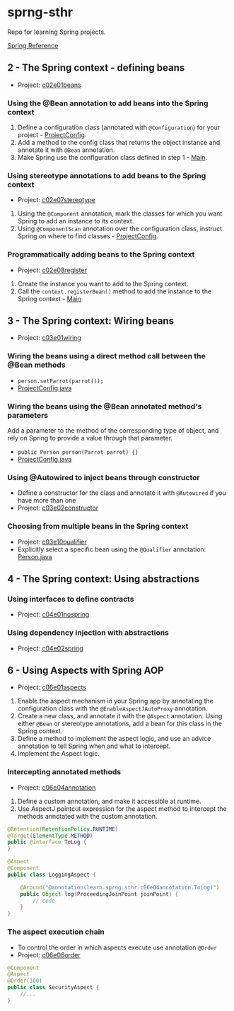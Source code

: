 # sprng-sthr
Repo for learning Spring projects.

[Spring Reference](https://docs.spring.io/spring-framework/docs/current/reference/html/core.html)

## 2 - The Spring context - defining beans
* Project: [c02e01beans](c02e01beans)

### Using the @Bean annotation to add beans into the Spring context
1. Define a configuration class (annotated with `@Configuration`) for your project - [ProjectConfig](c02e01beans/src/main/java/learn/sprng/sthr/c02e01beans/ProjectConfig.java).
2. Add a method to the config class that returns the object instance and annotate it with `@Bean` annotation.
3. Make Spring use the configuration class defined in step 1 - [Main](c02e01beans/src/main/java/learn/sprng/sthr/c02e01beans/Main.java).

### Using stereotype annotations to add beans to the Spring context
* Project: [c02e07stereotype](c02e07stereotype)

1. Using the `@Component` annotation, mark the classes for which you want Spring to add an instance to its context.
2. Using `@ComponentScan` annotation over the configuration class, instruct Spring on where to find classes - [ProjectConfig](c02e07stereotype/src/main/java/learn/sprng/sthr/c02e07stereotype/ProjectConfig.java).

### Programmatically adding beans to the Spring context
* Project: [c02e08register](c02e08register)

1. Create the instance you want to add to the Spring context.
2. Call the `context.registerBean()` method to add the instance to the Spring context - [Main](c02e08register/src/main/java/learn/sprng/sthr/c02e08register/Main.java)

## 3 - The Spring context: Wiring beans
* Project: [c03e01wiring](c03e01wiring)

### Wiring the beans using a direct method call between the @Bean methods
* `person.setParrot(parrot());`
* [ProjectConfig.java](c03e01wiring/src/main/java/learn/sprng/sthr/c03e01wiring/ProjectConfig.java)

### Wiring the beans using the @Bean annotated method's parameters
Add a parameter to the method of the corresponding type of object, and rely on Spring
to provide a value through that parameter.
* `public Person person(Parrot parrot) {}`
* [ProjectConfig.java](c03e01wiring/src/main/java/learn/sprng/sthr/c03e01wiring/ProjectConfig.java)

### Using @Autowired to inject beans through constructor
* Define a constructor for the class and annotate it with `@Autowired` if you have more than one
* Project: [c03e02constructor](c03e02constructor)

### Choosing from multiple beans in the Spring context
* Project: [c03e10qualifier](c03e10qualifier)
* Explicitly select a specific bean using the `@Qualifier` annotation: [Person.java](c03e10qualifier/src/main/java/learn/sprng/sthr/c03e10qualifier/Person.java)

## 4 - The Spring context: Using abstractions

### Using interfaces to define contracts
* Project: [c04e01nospring](c04e01nospring)

### Using dependency injection with abstractions
* Project: [c04e02spring](c04e02spring)

## 6 - Using Aspects with Spring AOP
* Project: [c06e01aspects](c06e01aspects)

1. Enable the aspect mechanism in your Spring app by annotating the configuration class with the `@EnableAspectJAutoProxy`
annotation.
2. Create a new class, and annotate it with the `@Aspect` annotation. Using either `@Bean` or stereotype annotations, 
add a bean for this class in the Spring context.
3. Define a method to implement the aspect logic, and use an advice annotation to tell Spring when and what to intercept.
3. Implement the Aspect logic.

### Intercepting annotated methods
* Project: [c06e04annotation](c06e04annotation)

1. Define a custom annotation, and make it accessible at runtime.
2. Use AspectJ pointcut expression for the aspect method to intercept the methods annotated with the custom annotation.
```java
@Retention(RetentionPolicy.RUNTIME)
@Target(ElementType.METHOD)
public @interface ToLog {
}
```
```java
@Aspect
@Component
public class LoggingAspect {

    @Around("@annotation(learn.sprng.sthr.c06e04annotation.ToLog)")
    public Object log(ProceedingJoinPoint joinPoint) {
        // code
    }
}
```

### The aspect execution chain
* To control the order in which aspects execute use annotation `@Order`
* Project: [c06e06order](c06e06order)
```java
@Component
@Aspect
@Order(100)
public class SecurityAspect {
    //...
}
```
